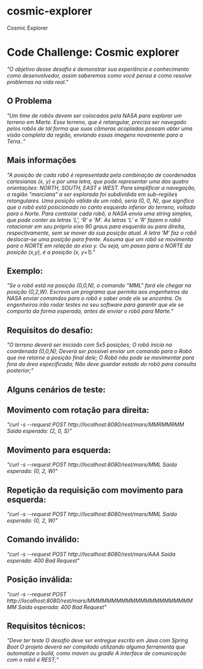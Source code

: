 # cosmic-explorer
Cosmic Explorer

# Code Challenge: Cosmic explorer
*"O objetivo desse desafio é demonstrar sua experiência e conhecimento como desenvolvedor, 
assim saberemos como você pensa e como resolve problemas na vida real."*

## O Problema
*"Um time de robôs devem ser colocados pela NASA para explorar um terreno em Marte.
Esse terreno, que é retangular, precisa ser navegado pelos robôs de tal forma que suas câmeras acopladas possam obter uma visão completa da região, 
enviando essas imagens novamente para a Terra.."*

## Mais informações
*"A posição de cada robô é representada pela combinação de coordenadas cartesianas (x, y) e por uma letra, que pode representar uma das quatro orientações: NORTH, SOUTH, EAST e WEST. 
Para simplificar a navegação, a região "marciana" a ser explorada foi subdividida em sub-regiões retangulares.
Uma posição válida de um robô, seria (0, 0, N), que significa que o robô está posicionado no canto esquerdo inferior do terreno, voltado para o Norte.
Para controlar cada robô, a NASA envia uma string simples, que pode conter as letras ‘L’, ‘R’ e ‘M’. As letras ‘L’ e ‘R’ 
fazem o robô rotacionar em seu próprio eixo 90 graus para esquerda ou para direita, respectivamente, sem se mover da sua posição atual. A letra ‘M’ faz o robô deslocar-se uma posição para frente.
Assuma que um robô se movimenta para o NORTE em relação ao eixo y. Ou seja, um passo para o NORTE da posição (x,y), é a posição (x, y+1)."*

## Exemplo:
*"Se o robô está na posição (0,0,N), o comando "MML" fará ele chegar na posição (0,2,W).
Escreva um programa que permita aos engenheiros da NASA enviar comandos para o robô e saber onde ele se encontra. 
Os engenheiros irão rodar testes no seu software para garantir que ele se comporta da forma esperada, 
antes de enviar o robô para Marte."*

## Requisitos do desafio:
*"O terreno deverá ser iniciado com 5x5 posições;
O robô inicia na coordenada (0,0,N);
Deverá ser possível enviar um comando para o Robô que me retorne a posição final dele;
O Robô não pode se movimentar para fora da área especificada;
Não deve guardar estado do robô para consulta posterior;"*


## Alguns cenários de teste:

## Movimento com rotação para direita:
*"curl -s --request POST http://localhost:8080/rest/mars/MMRMMRMM
Saída esperada: (2, 0, S)"*

## Movimento para esquerda:
*"curl -s --request POST http://localhost:8080/rest/mars/MML
Saída esperada: (0, 2, W)"*


## Repetição da requisição com movimento para esquerda:

*"curl -s --request POST http://localhost:8080/rest/mars/MML
Saída esperada: (0, 2, W)"*


## Comando inválido:

*"curl -s --request POST http://localhost:8080/rest/mars/AAA
Saída esperada: 400 Bad Request"*


## Posição inválida:

*"curl -s --request POST http://localhost:8080/rest/mars/MMMMMMMMMMMMMMMMMMMMMMMM
Saída esperada: 400 Bad Request"*


## Requisitos técnicos:

*"Deve ter teste
O desafio deve ser entregue escrito em Java com Spring Boot
O projeto deverá ser compilado utilizando alguma ferramenta que automatize o build, como maven ou gradle
A interface de comunicação com o robô é REST;"*

